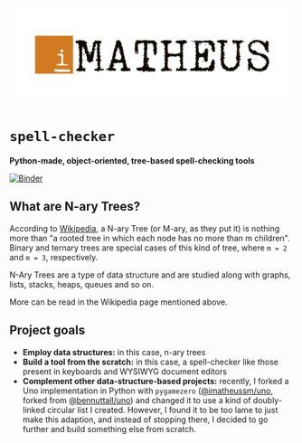 <p align="center"><img src="./igor-matheus.png"></img></p>

# `spell-checker`

**Python-made, object-oriented, tree-based spell-checking tools** 


[![Binder](https://mybinder.org/badge_logo.svg)](https://mybinder.org/v2/gh/imatheussm/spell-checker/master?filepath=spell_checker.ipynb)

## What are N-ary Trees?

According to [Wikipedia](https://en.wikipedia.org/wiki/M-ary_tree), a N-ary Tree (or M-ary, as they put it) is nothing more than "a rooted tree in which each node has no more than m children". Binary and ternary trees are special cases of this kind of tree, where `m = 2` and `m = 3`, respectively.

N-Ary Trees are a type of data structure and are studied along with graphs, lists, stacks, heaps, queues and so on.

More can be read in the Wikipedia page mentioned above.

## Project goals

- **Employ data structures:** in this case, n-ary trees
- **Build a tool from the scratch:** in this case, a spell-checker like those present in keyboards and WYSIWYG document editors
- **Complement other data-structure-based projects:** recently, I forked a Uno implementation in Python with `pygamezero` ([@imatheussm/uno](https://github.com/imatheussm/uno), forked from [@bennuttall/uno](https://github.com/bennuttall/uno)) and changed it to use a kind of doubly-linked circular list I created. However, I found it to be too lame to just make this adaption, and instead of stopping there, I decided to go further and build something else from scratch.